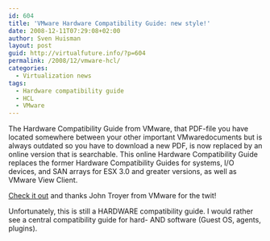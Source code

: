 ```yaml
---
id: 604
title: 'VMware Hardware Compatibility Guide: new style!'
date: 2008-12-11T07:29:08+02:00
author: Sven Huisman
layout: post
guid: http://virtualfuture.info/?p=604
permalink: /2008/12/vmware-hcl/
categories:
  - Virtualization news
tags:
  - Hardware compatibility guide
  - HCL
  - VMware
---
```

The Hardware Compatibility Guide from VMware, that PDF-file you have located somewhere between your other important VMwaredocuments but is always outdated so you have to download a new PDF, is now replaced by an online version that is searchable. This online Hardware Compatibility Guide replaces the former Hardware Compatibility Guides for systems, I/O devices, and SAN arrays for ESX 3.0 and greater versions, as well as VMware View Client.

<a title="VMware HCL" href="http://www.vmware.com/resources/compatibility/search.php" target="_blank">Check it out</a> and thanks John Troyer from VMware for the twit!

Unfortunately, this is still a HARDWARE compatibility guide. I would rather see a central compatibility guide for hard- AND software (Guest OS, agents, plugins).